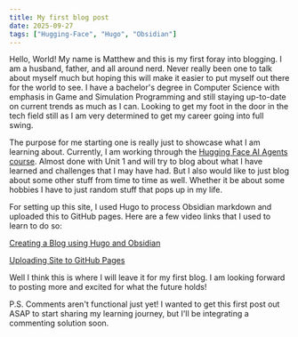 ```yaml
---
title: My first blog post
date: 2025-09-27
tags: ["Hugging-Face", "Hugo", "Obsidian"]
---
```



Hello, World! My name is Matthew and this is my first foray into blogging. I am a husband, father, and all around nerd. Never really been one to talk about myself much but hoping this will make it easier to put myself out there for the world to see. I have a bachelor's degree in Computer Science with emphasis in Game and Simulation Programming and still staying up-to-date on current trends as much as I can. Looking to get my foot in the door in the tech field still as I am very determined to get my career going into full swing. 


The purpose for me starting one is really just to showcase what I am learning about. Currently, I am working through the [Hugging Face AI Agents course](https://huggingface.co/learn/agents-course/unit0/introduction). Almost done with Unit 1 and will try to blog about what I have learned and challenges that I may have had. But I also would like to just blog about some other stuff from time to time as well. Whether it be about some hobbies I have to just random stuff that pops up in my life. 

For setting up this site, I used Hugo to process Obsidian markdown and uploaded this to GitHub pages. Here are a few video links that I used to learn to do so:

[Creating a Blog using Hugo and Obsidian](https://youtu.be/dnE7c0ELEH8?si=_vpepOvZybGNbNGi)

[Uploading Site to GitHub Pages](https://youtu.be/EXfFBEuCAr0?si=YMUYntibFgGk2kkk)

Well I think this is where I will leave it for my first blog. I am looking forward to posting more and excited for what the future holds!

P.S. Comments aren't functional just yet! I wanted to get this first post out ASAP to start sharing my learning journey, but I'll be integrating a commenting solution soon.